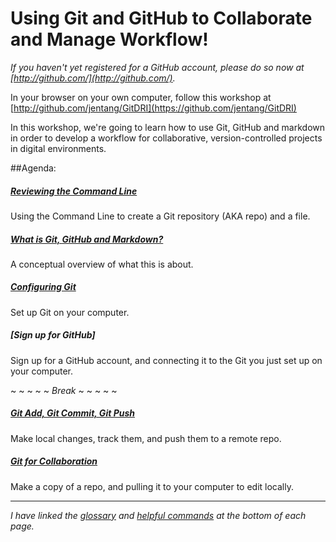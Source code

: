# Using Git and GitHub to Collaborate and Manage Workflow!

*If you haven't yet registered for a GitHub account, please do so now at [http://github.com/](http://github.com/).*

In your browser on your own computer, follow this workshop at [http://github.com/jentang/GitDRI](https://github.com/jentang/GitDRI)

In this workshop, we're going to learn how to use Git, GitHub and markdown in order to develop a workflow for collaborative, version-controlled projects in digital environments. 

##Agenda:

##### [Reviewing the Command Line](4_commandLine.md)
Using the Command Line to create a Git repository (AKA repo) and a file. 

##### [What is Git, GitHub and Markdown?](2_conceptOverview.md)
A conceptual overview of what this is about.

##### [Configuring Git](3_gitConfig.md)
Set up Git on your computer.

##### [Sign up for GitHub]
Sign up for a GitHub account, and connecting it to the Git you just set up on your computer.

~ ~ ~ ~ ~ _Break_ ~ ~ ~ ~ ~

##### [Git Add, Git Commit, Git Push](5_gitAction.md)
Make local changes, track them, and push them to a remote repo.

##### [Git for Collaboration](6_forkPull.md)
Make a copy of a repo, and pulling it to your computer to edit locally.

---

_I have linked the [glossary](glossary.md) and [helpful commands](helpfulcommands.md) at the bottom of each page._
